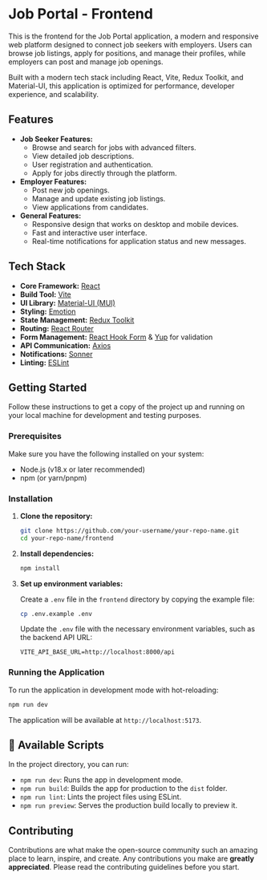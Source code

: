 # Job Portal - Frontend

This is the frontend for the Job Portal application, a modern and responsive web platform designed to connect job seekers with employers. Users can browse job listings, apply for positions, and manage their profiles, while employers can post and manage job openings.

Built with a modern tech stack including React, Vite, Redux Toolkit, and Material-UI, this application is optimized for performance, developer experience, and scalability.

##  Features

- **Job Seeker Features:**
  - Browse and search for jobs with advanced filters.
  - View detailed job descriptions.
  - User registration and authentication.
  - Apply for jobs directly through the platform.
- **Employer Features:**
  - Post new job openings.
  - Manage and update existing job listings.
  - View applications from candidates.
- **General Features:**
  - Responsive design that works on desktop and mobile devices.
  - Fast and interactive user interface.
  - Real-time notifications for application status and new messages.

##  Tech Stack

- **Core Framework:** [React](https://react.dev/)
- **Build Tool:** [Vite](https://vitejs.dev/)
- **UI Library:** [Material-UI (MUI)](https://mui.com/)
- **Styling:** [Emotion](https://emotion.sh/)
- **State Management:** [Redux Toolkit](https://redux-toolkit.js.org/)
- **Routing:** [React Router](https://reactrouter.com/)
- **Form Management:** [React Hook Form](https://react-hook-form.com/) & [Yup](https://github.com/jquense/yup) for validation
- **API Communication:** [Axios](https://axios-http.com/)
- **Notifications:** [Sonner](https://sonner.emilkowal.ski/)
- **Linting:** [ESLint](https://eslint.org/)

##  Getting Started

Follow these instructions to get a copy of the project up and running on your local machine for development and testing purposes.

### Prerequisites

Make sure you have the following installed on your system:
- Node.js (v18.x or later recommended)
- npm (or yarn/pnpm)

### Installation

1.  **Clone the repository:**
    ```sh
    git clone https://github.com/your-username/your-repo-name.git
    cd your-repo-name/frontend
    ```

2.  **Install dependencies:**
    ```sh
    npm install
    ```

3.  **Set up environment variables:**

    Create a `.env` file in the `frontend` directory by copying the example file:
    ```sh
    cp .env.example .env
    ```

    Update the `.env` file with the necessary environment variables, such as the backend API URL:
    ```env
    VITE_API_BASE_URL=http://localhost:8000/api
    ```

### Running the Application

To run the application in development mode with hot-reloading:

```sh
npm run dev
```

The application will be available at `http://localhost:5173`.

## 📜 Available Scripts

In the project directory, you can run:

- `npm run dev`: Runs the app in development mode.
- `npm run build`: Builds the app for production to the `dist` folder.
- `npm run lint`: Lints the project files using ESLint.
- `npm run preview`: Serves the production build locally to preview it.

##  Contributing

Contributions are what make the open-source community such an amazing place to learn, inspire, and create. Any contributions you make are **greatly appreciated**. Please read the contributing guidelines before you start.
